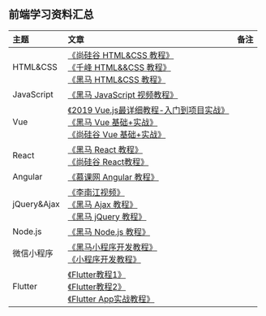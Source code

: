## 前端学习资料汇总

主题|文章|备注
|:---|:---|:---|
|HTML&CSS|[《尚硅谷 HTML&CSS 教程》](https://www.bilibili.com/video/av21557880?from=search&seid=7030521226354635782)<br>[《千峰 HTML&&CSS 教程》](https://www.bilibili.com/video/av52670599?from=search&seid=7030521226354635782)<br>[《黑马 HTML&CSS 教程》](https://www.bilibili.com/video/av80149248?from=search&seid=7030521226354635782)<br>|
|JavaScript|[《黑马 JavaScript 视频教程》](https://www.bilibili.com/video/av80098433?from=search&seid=1286103902753919365)<br>|
|Vue|[《2019 Vue.js最详细教程-入门到项目实战》](https://www.bilibili.com/video/av59594689?from=search&seid=528939486322137867)<br>[《黑马 Vue 基础+实战》](https://www.bilibili.com/video/av50680998/?spm_id_from=333.788.b_636f6d6d656e74.129)<br>[《尚硅谷 Vue 基础+实战》](https://www.bilibili.com/video/av49099807/?spm_id_from=333.788.b_636f6d6d656e74.128)<br>|
|React|[《黑马 React 教程》](https://www.bilibili.com/video/av37668737?from=search&seid=5905895736827009101)<br>[《尚硅谷 React教程》](https://www.bilibili.com/video/av51174155?from=search&seid=5905895736827009101)<br>|
|Angular|[《慕课网 Angular 教程》](https://www.bilibili.com/video/av26814911?from=search&seid=17184471344006976816)<br>|
|jQuery&Ajax|[《李南江视频》](https://www.bilibili.com/video/av22807707?from=search&seid=4410210507073525413)<br>[《黑马 Ajax 教程》](https://www.bilibili.com/video/av15657082?from=search&seid=4410210507073525413)<br>[《黑马 jQuery 教程》](https://www.bilibili.com/video/av40716170?from=search&seid=12041179831073402302)<br>|
|Node.js|[《黑马 Node.js 教程》](https://www.bilibili.com/video/av27670326?from=search&seid=12873149486279555877)<br>|
|微信小程序|[《黑马小程序开发教程》](https://www.bilibili.com/video/av40455083?from=search&seid=18067902549905616492)<br>[《小程序开发教程》](https://www.bilibili.com/video/av58993009?from=search&seid=18067902549905616492)<br>|
|Flutter|[《Flutter教程1》](https://www.bilibili.com/video/av52490605?from=search&seid=15119309993268164585)<br>[《Flutter教程2》](https://www.bilibili.com/video/av35800108?from=search&seid=15119309993268164585)<br>[《Flutter App实战教程》](https://www.bilibili.com/video/av75994456?from=search&seid=15119309993268164585)<br>|
